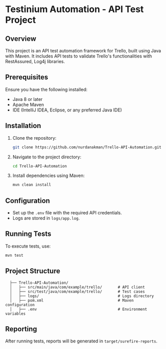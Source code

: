 # Testinium Automation - API Test Project

## Overview
This project is an API test automation framework for Trello, built using Java with Maven. It includes API tests to validate Trello's functionalities with RestAssured, Log4j libraries.

## Prerequisites
Ensure you have the following installed:
- Java 8 or later
- Apache Maven
- IDE (IntelliJ IDEA, Eclipse, or any preferred Java IDE)

## Installation
1. Clone the repository:
   ```sh
   git clone https://github.com/nurdanakman/Trello-API-Automation.git
   ```
2. Navigate to the project directory:
   ```sh
   cd Trello-API-Automation
   ```
3. Install dependencies using Maven:
   ```sh
   mvn clean install
   ```

## Configuration
- Set up the `.env` file with the required API credentials.
- Logs are stored in `logs/app.log`.

## Running Tests
To execute tests, use:
```sh
mvn test
```

## Project Structure
```
  ├── Trello-API-Automation/
  │   ├── src/main/java/com/example/trello/       # API client
  │   ├── src/test/java/com/example/trello/       # Test cases
  │   ├── logs/                                   # Logs directory
  │   ├── pom.xml                                 # Maven configuration
  │   ├── .env                                    # Environment variables
```

## Reporting
After running tests, reports will be generated in `target/surefire-reports`.
